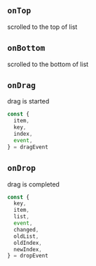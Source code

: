 ## `onTop`

scrolled to the top of list

## `onBottom`

scrolled to the bottom of list

## `onDrag`

drag is started

```ts
const {
  item,
  key,
  index,
  event,
} = dragEvent
```

## `onDrop`

drag is completed

```ts
const {
  key,
  item,
  list,
  event,
  changed,
  oldList,
  oldIndex,
  newIndex,
} = dropEvent
```
